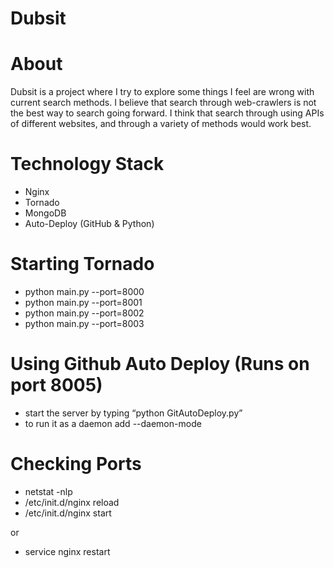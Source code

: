 Dubsit
======

About 
=====

Dubsit is a project where I try to explore some things I feel are wrong with current search methods. I believe that search through web-crawlers is not the best way to search going forward. I think that search through using APIs of different websites, and through a variety of methods would work best.

Technology Stack
=====

- Nginx
- Tornado
- MongoDB
- Auto-Deploy (GitHub & Python)

Starting Tornado
=====

- python main.py --port=8000
- python main.py --port=8001
- python main.py --port=8002
- python main.py --port=8003

Using Github Auto Deploy (Runs on port 8005)
=====

- start the server by typing “python GitAutoDeploy.py”
- to run it as a daemon add --daemon-mode

Checking Ports
=====

- netstat -nlp
- /etc/init.d/nginx reload
- /etc/init.d/nginx start

or 

- service nginx restart
